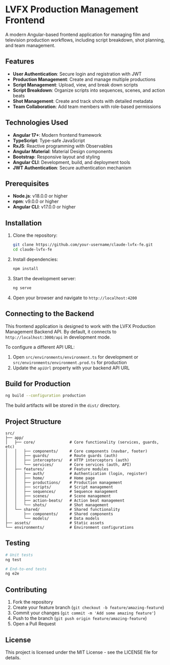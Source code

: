 # LVFX Production Management Frontend

A modern Angular-based frontend application for managing film and television production workflows, including script breakdown, shot planning, and team management.

## Features

- **User Authentication**: Secure login and registration with JWT
- **Production Management**: Create and manage multiple productions
- **Script Management**: Upload, view, and break down scripts
- **Script Breakdown**: Organize scripts into sequences, scenes, and action beats
- **Shot Management**: Create and track shots with detailed metadata
- **Team Collaboration**: Add team members with role-based permissions

## Technologies Used

- **Angular 17+**: Modern frontend framework
- **TypeScript**: Type-safe JavaScript
- **RxJS**: Reactive programming with Observables
- **Angular Material**: Material Design components
- **Bootstrap**: Responsive layout and styling
- **Angular CLI**: Development, build, and deployment tools
- **JWT Authentication**: Secure authentication mechanism

## Prerequisites

- **Node.js**: v18.0.0 or higher
- **npm**: v9.0.0 or higher
- **Angular CLI**: v17.0.0 or higher

## Installation

1. Clone the repository:
   ```bash
   git clone https://github.com/your-username/claude-lvfx-fe.git
   cd claude-lvfx-fe
   ```

2. Install dependencies:
   ```bash
   npm install
   ```

3. Start the development server:
   ```bash
   ng serve
   ```

4. Open your browser and navigate to `http://localhost:4200`

## Connecting to the Backend

This frontend application is designed to work with the LVFX Production Management Backend API. By default, it connects to `http://localhost:3000/api` in development mode.

To configure a different API URL:

1. Open `src/environments/environment.ts` for development or `src/environments/environment.prod.ts` for production
2. Update the `apiUrl` property with your backend API URL

## Build for Production

```bash
ng build --configuration production
```

The build artifacts will be stored in the `dist/` directory.

## Project Structure

```
src/
├── app/
│   ├── core/               # Core functionality (services, guards, etc)
│   │   ├── components/     # Core components (navbar, footer)
│   │   ├── guards/         # Route guards (auth)
│   │   ├── interceptors/   # HTTP interceptors (auth)
│   │   └── services/       # Core services (auth, API)
│   ├── features/           # Feature modules
│   │   ├── auth/           # Authentication (login, register)
│   │   ├── home/           # Home page
│   │   ├── productions/    # Production management
│   │   ├── scripts/        # Script management
│   │   ├── sequences/      # Sequence management
│   │   ├── scenes/         # Scene management
│   │   ├── action-beats/   # Action beat management
│   │   └── shots/          # Shot management
│   └── shared/             # Shared functionality
│       ├── components/     # Shared components
│       └── models/         # Data models
├── assets/                 # Static assets
└── environments/           # Environment configurations
```

## Testing

```bash
# Unit tests
ng test

# End-to-end tests
ng e2e
```

## Contributing

1. Fork the repository
2. Create your feature branch (`git checkout -b feature/amazing-feature`)
3. Commit your changes (`git commit -m 'Add some amazing feature'`)
4. Push to the branch (`git push origin feature/amazing-feature`)
5. Open a Pull Request

## License

This project is licensed under the MIT License - see the LICENSE file for details.
